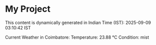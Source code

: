# My Project

This content is dynamically generated in Indian Time (IST): 2025-09-09 03:10:42 IST


Current Weather in Coimbatore:
Temperature: 23.88 °C
Condition: mist
